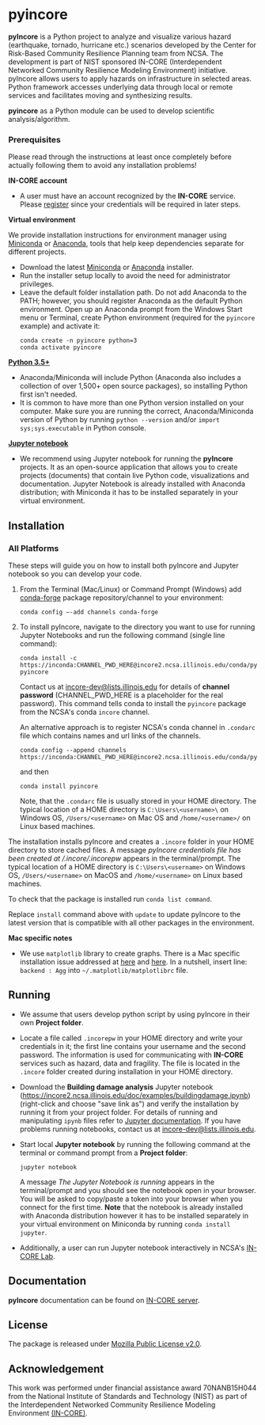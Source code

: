 # pyincore

**pyIncore** is a Python project to analyze and visualize various hazard (earthquake, tornado, hurricane etc.) 
scenarios developed by the Center for Risk-Based Community Resilience Planning team from NCSA. 
The development is part of NIST sponsored IN-CORE (Interdependent Networked Community Resilience Modeling 
Environment) initiative. pyIncore allows users to apply hazards on infrastructure in selected areas. 
Python framework accesses underlying data through local or remote services and facilitates moving and synthesizing 
results.
                      
**pyincore** as a Python module can be used to develop scientific analysis/algorithm.

### Prerequisites

Please read through the instructions at least once completely before actually following them to avoid any installation problems!

**IN-CORE account**

- A user must have an account recognized by the **IN-CORE** service. Please [register](https://identity.ncsa.illinois.edu/register/UUMK36FU2M) 
since your credentials will be required in later steps.

**Virtual environment**

We provide installation instructions for environment manager using [Miniconda](https://docs.conda.io/en/latest/miniconda.html) or [Anaconda](https://www.anaconda.com/distribution/), tools that help keep dependencies separate for different projects. 
- Download the latest [Miniconda](https://docs.conda.io/en/latest/miniconda.html) or [Anaconda](https://www.anaconda.com/distribution/#download-section) installer.
- Run the installer setup locally to avoid the need for administrator privileges.
- Leave the default folder installation path. Do not add Anaconda to the PATH; however, you should register Anaconda as the default Python environment.
Open up an Anaconda prompt from the Windows Start menu or Terminal, create Python environment (required for the `pyincore` example) and activate it:
    ```
    conda create -n pyincore python=3
    conda activate pyincore
    ```
        
[**Python 3.5+**](https://www.python.org)

- Anaconda/Miniconda will include Python (Anaconda also includes a collection of over 1,500+ open source packages), so installing Python first isn't needed. 
- It is common to have more than one Python version installed on your computer. Make sure you are running the correct, Anaconda/Miniconda version of Python by running `python --version` and/or `import sys;sys.executable` in Python console.
    
[**Jupyter notebook**](https://jupyter.org/) 

- We recommend using Jupyter notebook for running the **pyIncore** projects. 
It as an open-source application that allows you to create projects (documents) that contain live Python code, 
visualizations and documentation. Jupyter Notebook is already installed with Anaconda distribution; with Miniconda it has to be installed separately in your virtual environment.

## Installation

### All Platforms
 
These steps will guide you on how to install both pyIncore and Jupyter notebook so you can develop your code.

1. From the Terminal (Mac/Linux) or Command Prompt (Windows) add [conda-forge](https://conda-forge.org/) package repository/channel to your environment:
    ```
    conda config –-add channels conda-forge
    ```

2. To install pyIncore, navigate to the directory you want to use for running Jupyter Notebooks and run the following command (single line command):
    ```
    conda install -c https://inconda:CHANNEL_PWD_HERE@incore2.ncsa.illinois.edu/conda/pyincore/ pyincore
    ```
    Contact us at [incore-dev@lists.illinois.edu](mailto:incore-dev@lists.illinois.edu) for details of **channel password** (CHANNEL_PWD_HERE is a placeholder for the real password). This command tells conda to install the ``pyincore`` package from the NCSA's conda ``incore`` channel.

    An alternative approach is to register NCSA's conda channel in `.condarc` file which contains names and url links of the channels.
    ```
    conda config --append channels https://inconda:CHANNEL_PWD_HERE@incore2.ncsa.illinois.edu/conda/pyincore/
    ```
   and then
     ```
    conda install pyincore
    ```
   Note, that the `.condarc` file is usually stored in your HOME directory. The typical location of a HOME directory is `C:\Users\<username>\` on Windows OS, `/Users/<username>` on Mac OS and `/home/<username>/` on Linux based machines.

The installation installs pyIncore and creates a `.incore` folder in your HOME directory to store cached files. 
A message *pyIncore credentials file has been created at <HOME directory>/.incore/.incorepw* appears 
in the terminal/prompt. The typical location of a HOME directory is `C:\Users\<username>` on Windows OS, `/Users/<username>` on MacOS 
and `/home/<username>` on Linux based machines.

To check that the package is installed run `conda list command`.

Replace `install` command above with `update` to update pyIncore to the latest version that is compatible with all other packages in the environment.

**Mac specific notes**
    
- We use `matplotlib` library to create graphs. There is a Mac specific installation issue addressed at [here](https://stackoverflow.com/questions/4130355/python-matplotlib-framework-under-macosx) and 
[here](https://stackoverflow.com/questions/21784641/installation-issue-with-matplotlib-python). In a nutshell, 
insert line: `backend : Agg` into `~/.matplotlib/matplotlibrc` file.

## Running

- We assume that users develop python script by using pyIncore in their own **Project folder**.
- Locate a file called `.incorepw` in your HOME directory and write your credentials in it; the first line contains your username and the second password. 
The information is used for communicating with **IN-CORE** services such as hazard, data and fragility. 
The file is located in the `.incore` folder created during installation in your HOME directory.

- Download the **Building damage analysis** Jupyter notebook (<https://incore2.ncsa.illinois.edu/doc/examples/buildingdamage.ipynb>) (right-click and choose "save link as") 
and verify the installation by running it from your project folder. For details of running and manipulating `ipynb` files refer 
to [Jupyter documentation](https://jupyter.readthedocs.io/en/latest/running.html#running). If you have problems running notebooks, contact us at [incore-dev@lists.illinois.edu](mailto:incore-dev@lists.illinois.edu).

- Start local **Jupyter notebook** by running the following command at the terminal or command prompt from a **Project folder**:
    ```
    jupyter notebook
    ```
       
    A message *The Jupyter Notebook is running* appears in the terminal/prompt 
    and you should see the notebook open in your browser. 
    You will be asked to copy/paste a token into your browser when you connect 
    for the first time. **Note** that the notebook is already installed with Anaconda 
    distribution however it has to be installed separately in your virtual environment 
    on Miniconda by running `conda install jupyter`.

- Additionally, a user can run Jupyter notebook interactively in NCSA's [IN-CORE Lab](https://incore-lab.ncsa.illinois.edu/hub/login).


## Documentation

**pyIncore** documentation can be found on [IN-CORE server](https://incore2.ncsa.illinois.edu/).

## License

The package is released under [Mozilla Public License v2.0](https://www.mozilla.org/en-US/MPL/2.0/).

## Acknowledgement
This work was performed under financial assistance award 70NANB15H044 from 
the National Institute of Standards and Technology (NIST) as part of 
the Interdependent Networked Community Resilience Modeling 
Environment [(IN-CORE)](http://resilience.colostate.edu/in_core.shtml).